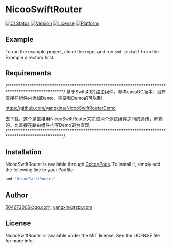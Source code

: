 # NicooSwiftRouter

[![CI Status](https://img.shields.io/travis/504672006@qq.com/NicooSwiftRouter.svg?style=flat)](https://travis-ci.org/504672006@qq.com/NicooSwiftRouter)
[![Version](https://img.shields.io/cocoapods/v/NicooSwiftRouter.svg?style=flat)](https://cocoapods.org/pods/NicooSwiftRouter)
[![License](https://img.shields.io/cocoapods/l/NicooSwiftRouter.svg?style=flat)](https://cocoapods.org/pods/NicooSwiftRouter)
[![Platform](https://img.shields.io/cocoapods/p/NicooSwiftRouter.svg?style=flat)](https://cocoapods.org/pods/NicooSwiftRouter)

## Example

To run the example project, clone the repo, and run `pod install` from the Example directory first.

## Requirements
/*************************************************************************************************/
基于Swift4.1的路由组件，参考casaOC版本，没有直接在组件内添加Demo，需要看Demo的可以到：

 https://github.com/yangxina/NicooSwiftRouterDemo 

去下载，这个是直接用NicooSwiftRouter来完成两个测试组件之间的通讯，解耦的。比直接在路由组件内写Demo更为直观.
/*************************************************************************************************/

## Installation

NicooSwiftRouter is available through [CocoaPods](https://cocoapods.org). To install
it, simply add the following line to your Podfile:

```ruby
pod 'NicooSwiftRouter'
```



## Author

504672006@qq.com, yangxin@tzpt.com

## License

NicooSwiftRouter is available under the MIT license. See the LICENSE file for more info.
